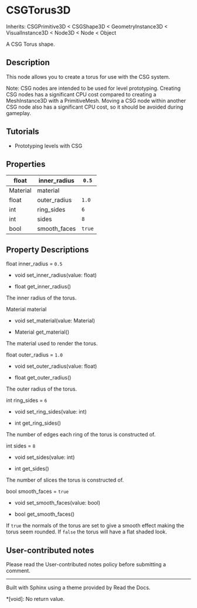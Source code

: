 # CSGTorus3D

Inherits: CSGPrimitive3D < CSGShape3D < GeometryInstance3D < VisualInstance3D
< Node3D < Node < Object

A CSG Torus shape.

## Description

This node allows you to create a torus for use with the CSG system.

Note: CSG nodes are intended to be used for level prototyping. Creating CSG
nodes has a significant CPU cost compared to creating a MeshInstance3D with a
PrimitiveMesh. Moving a CSG node within another CSG node also has a
significant CPU cost, so it should be avoided during gameplay.

## Tutorials

  * Prototyping levels with CSG

## Properties

float | inner_radius | `0.5`  
---|---|---  
Material | material  
float | outer_radius | `1.0`  
int | ring_sides | `6`  
int | sides | `8`  
bool | smooth_faces | `true`  
  
## Property Descriptions

float inner_radius = `0.5`

  * void set_inner_radius(value: float)

  * float get_inner_radius()

The inner radius of the torus.

Material material

  * void set_material(value: Material)

  * Material get_material()

The material used to render the torus.

float outer_radius = `1.0`

  * void set_outer_radius(value: float)

  * float get_outer_radius()

The outer radius of the torus.

int ring_sides = `6`

  * void set_ring_sides(value: int)

  * int get_ring_sides()

The number of edges each ring of the torus is constructed of.

int sides = `8`

  * void set_sides(value: int)

  * int get_sides()

The number of slices the torus is constructed of.

bool smooth_faces = `true`

  * void set_smooth_faces(value: bool)

  * bool get_smooth_faces()

If `true` the normals of the torus are set to give a smooth effect making the
torus seem rounded. If `false` the torus will have a flat shaded look.

## User-contributed notes

Please read the User-contributed notes policy before submitting a comment.

* * *

Built with Sphinx using a theme provided by Read the Docs.

  *[void]: No return value.

